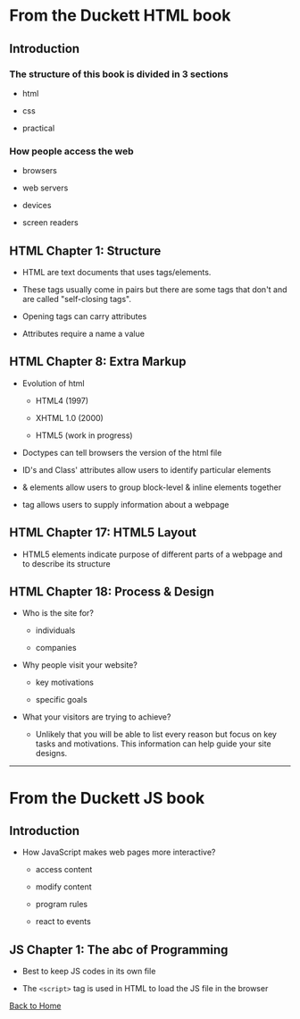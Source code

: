 # From the Duckett HTML book

## Introduction

### The structure of this book is divided in 3 sections
- html

- css

- practical

### How people access the web

- browsers

- web servers

- devices

- screen readers

## HTML  Chapter 1: Structure

- HTML are text documents that uses tags/elements. 

- These tags usually come in pairs but there are some tags that don't and are called "self-closing tags".

- Opening tags can carry attributes

- Attributes require a name a value

## HTML Chapter 8: Extra Markup

- Evolution of html

  - HTML4 (1997)
  
  - XHTML 1.0 (2000)
  
  - HTML5 (work in progress)
  
- Doctypes can tell browsers the version of the html file

- ID's and Class' attributes allow users to identify particular elements

- <div> & <span> elements allow users to group block-level & inline elements together
  
- <meta> tag allows users to supply information about a webpage
  

## HTML Chapter 17: HTML5 Layout

- HTML5 elements indicate purpose of different parts of a webpage and to describe its structure

## HTML Chapter 18: Process & Design

- Who is the site for?

  - individuals
  
  - companies
  
- Why people visit your website?

  - key motivations
  
  - specific goals
  
- What your visitors are trying to achieve?

  - Unlikely that you will be able to list every reason but focus on key tasks and motivations. This information can help guide your site designs.

___


 # From the Duckett JS book

 ## Introduction
 
 - How JavaScript makes web pages more interactive?
 
   - access content
   
   - modify content
   
   - program rules
   
   - react to events
   

## JS Chapter 1: The abc of Programming

- Best to keep JS codes in its own file

- The `<script>` tag is used in HTML to load the JS file in the browser

[Back to Home](https://pdariuslee.github.io/reading-notes/)
